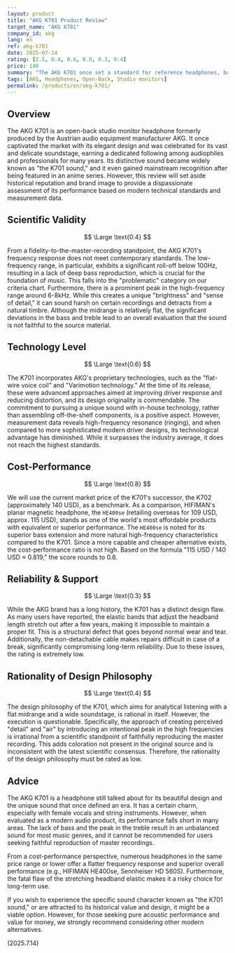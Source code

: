 ```yaml
---
layout: product
title: "AKG K701 Product Review"
target_name: "AKG K701"
company_id: akg
lang: en
ref: akg-k701
date: 2025-07-14
rating: [2.5, 0.4, 0.6, 0.8, 0.3, 0.4]
price: 140
summary: "The AKG K701 once set a standard for reference headphones, but by modern standards, it faces challenges in frequency response fidelity, with better alternatives available in terms of cost-performance and reliability."
tags: [AKG, Headphones, Open-Back, Studio monitors]
permalink: /products/en/akg-k701/
---
```

## Overview

The AKG K701 is an open-back studio monitor headphone formerly produced by the Austrian audio equipment manufacturer AKG. It once captivated the market with its elegant design and was celebrated for its vast and delicate soundstage, earning a dedicated following among audiophiles and professionals for many years. Its distinctive sound became widely known as "the K701 sound," and it even gained mainstream recognition after being featured in an anime series. However, this review will set aside historical reputation and brand image to provide a dispassionate assessment of its performance based on modern technical standards and measurement data.

## Scientific Validity

$$ \Large \text{0.4} $$

From a fidelity-to-the-master-recording standpoint, the AKG K701's frequency response does not meet contemporary standards. The low-frequency range, in particular, exhibits a significant roll-off below 100Hz, resulting in a lack of deep bass reproduction, which is crucial for the foundation of music. This falls into the "problematic" category on our criteria chart. Furthermore, there is a prominent peak in the high-frequency range around 6-8kHz. While this creates a unique "brightness" and "sense of detail," it can sound harsh on certain recordings and detracts from a natural timbre. Although the midrange is relatively flat, the significant deviations in the bass and treble lead to an overall evaluation that the sound is not faithful to the source material.

## Technology Level

$$ \Large \text{0.6} $$

The K701 incorporates AKG's proprietary technologies, such as the "flat-wire voice coil" and "Varimotion technology." At the time of its release, these were advanced approaches aimed at improving driver response and reducing distortion, and its design originality is commendable. The commitment to pursuing a unique sound with in-house technology, rather than assembling off-the-shelf components, is a positive aspect. However, measurement data reveals high-frequency resonance (ringing), and when compared to more sophisticated modern driver designs, its technological advantage has diminished. While it surpasses the industry average, it does not reach the highest standards.

## Cost-Performance

$$ \Large \text{0.8} $$

We will use the current market price of the K701's successor, the K702 (approximately 140 USD), as a benchmark. As a comparison, HIFIMAN's planar magnetic headphone, the `HE400se` (retailing overseas for 109 USD, approx. 115 USD), stands as one of the world's most affordable products with equivalent or superior performance. The `HE400se` is noted for its superior bass extension and more natural high-frequency characteristics compared to the K701. Since a more capable and cheaper alternative exists, the cost-performance ratio is not high. Based on the formula "115 USD / 140 USD ≈ 0.819," the score rounds to 0.8.

## Reliability & Support

$$ \Large \text{0.3} $$

While the AKG brand has a long history, the K701 has a distinct design flaw. As many users have reported, the elastic bands that adjust the headband length stretch out after a few years, making it impossible to maintain a proper fit. This is a structural defect that goes beyond normal wear and tear. Additionally, the non-detachable cable makes repairs difficult in case of a break, significantly compromising long-term reliability. Due to these issues, the rating is extremely low.

## Rationality of Design Philosophy

$$ \Large \text{0.4} $$

The design philosophy of the K701, which aims for analytical listening with a flat midrange and a wide soundstage, is rational in itself. However, the execution is questionable. Specifically, the approach of creating perceived "detail" and "air" by introducing an intentional peak in the high frequencies is irrational from a scientific standpoint of faithfully reproducing the master recording. This adds coloration not present in the original source and is inconsistent with the latest scientific consensus. Therefore, the rationality of the design philosophy must be rated as low.

## Advice

The AKG K701 is a headphone still talked about for its beautiful design and the unique sound that once defined an era. It has a certain charm, especially with female vocals and string instruments. However, when evaluated as a modern audio product, its performance falls short in many areas. The lack of bass and the peak in the treble result in an unbalanced sound for most music genres, and it cannot be recommended for users seeking faithful reproduction of master recordings.

From a cost-performance perspective, numerous headphones in the same price range or lower offer a flatter frequency response and superior overall performance (e.g., HIFIMAN HE400se, Sennheiser HD 560S). Furthermore, the fatal flaw of the stretching headband elastic makes it a risky choice for long-term use.

If you wish to experience the specific sound character known as "the K701 sound," or are attracted to its historical value and design, it might be a viable option. However, for those seeking pure acoustic performance and value for money, we strongly recommend considering other modern alternatives.

(2025.7.14) 